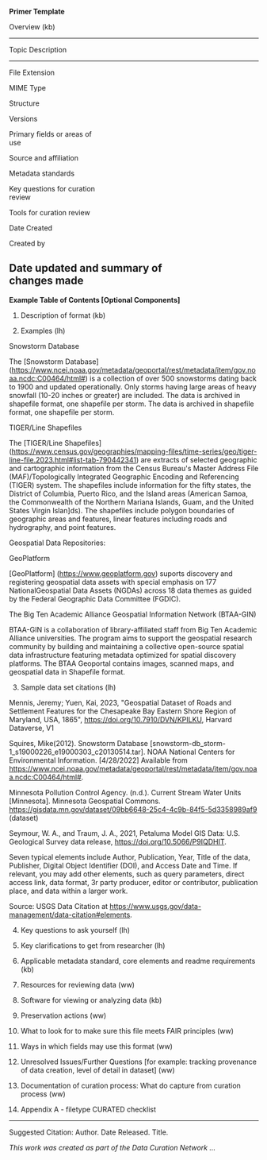 **Primer Template**

Overview (kb)

  -----------------------------------------------------------------------
  Topic                         Description
  ----------------------------- -----------------------------------------
  File Extension                

  MIME Type                     

  Structure                     

  Versions                      

  Primary fields or areas of    
  use                           

  Source and affiliation        

  Metadata standards            

  Key questions for curation    
  review                        

  Tools for curation review     

  Date Created                  

  Created by                    

  Date updated and summary of   
  changes made                  
  -----------------------------------------------------------------------

**Example Table of Contents \[Optional Components\]**

1.  Description of format (kb)

2.  Examples (lh)

Snowstorm Database

The [Snowstorm Database] (https://www.ncei.noaa.gov/metadata/geoportal/rest/metadata/item/gov.noaa.ncdc:C00464/html#) is a collection of over 500 snowstorms dating back to 1900 and updated operationally. Only storms having large areas of heavy snowfall (10-20 inches or greater) are included. The data is archived in shapefile format, one shapefile per storm. The data is archived in shapefile format, one shapefile per storm.

TIGER/Line Shapefiles 

The [TIGER/Line Shapefiles] (https://www.census.gov/geographies/mapping-files/time-series/geo/tiger-line-file.2023.html#list-tab-790442341) are extracts of selected geographic and cartographic information from the Census Bureau's Master Address File (MAF)/Topologically Integrated Geographic Encoding and Referencing (TIGER) system. The shapefiles include information for the fifty states, the District of Columbia, Puerto Rico, and the Island  areas (American Samoa, the Commonwealth of the Northern Mariana Islands, Guam, and the United States Virgin Islan]ds). The shapefiles include polygon boundaries of geographic areas and features, linear features including roads and hydrography, and point features.

Geospatial Data Repositories:

GeoPlatform

[GeoPlatform] (https://www.geoplatform.gov) suports discovery and registering geospatial data assets with special emphasis on 177 NationalGeospatial Data Assets (NGDAs) across 18 data themes as guided by the Federal Geographic Data Committee (FGDIC).

The Big Ten Academic Alliance Geospatial Information Network (BTAA-GIN)

BTAA-GIN is a collaboration of library-affiliated staff from Big Ten Academic Alliance universities. The program aims to support the geospatial research community by building and maintaining a collective open-source spatial data infrastructure featuring metadata optimized for spatial discovery platforms.  The BTAA Geoportal contains images, scanned maps, and geospatial data in Shapefile format.


3.  Sample data set citations (lh)

Mennis, Jeremy; Yuen, Kai, 2023, "Geospatial Dataset of Roads and Settlement Features for the Chesapeake Bay Eastern Shore Region of Maryland, USA, 1865", https://doi.org/10.7910/DVN/KPILKU, Harvard Dataverse, V1 

Squires, Mike(2012). Snowstorm Database [snowstorm-db_storm-1_s19000226_e19000303_c20130514.tar]. NOAA National Centers for Environmental Information. [4/28/2022] Available from https://www.ncei.noaa.gov/metadata/geoportal/rest/metadata/item/gov.noaa.ncdc:C00464/html#.

Minnesota Pollution Control Agency. (n.d.). Current Stream Water Units [Minnesota]. Minnesota Geospatial Commons. https://gisdata.mn.gov/dataset/09bb6648-25c4-4c9b-84f5-5d3358989af9 (dataset) 

Seymour, W. A., and Traum, J. A., 2021, Petaluma Model GIS Data: U.S. Geological Survey data release, https://doi.org/10.5066/P9IQDHIT.  

Seven typical elements include Author, Publication, Year, Title of the data, Publisher, Digital Object Identifier (DOI), and Access Date and Time. If relevant, you may add other elements, such as query parameters, direct access link, data format, 3r party producer, editor or contributor, publication place, and data within a larger work.

Source: USGS Data Citation at https://www.usgs.gov/data-management/data-citation#elements.

4.  Key questions to ask yourself (lh)

5.  Key clarifications to get from researcher (lh)

6.  Applicable metadata standard, core elements and readme requirements (kb)

7.  Resources for reviewing data (ww)

8.  Software for viewing or analyzing data (kb)

9.  Preservation actions (ww)

10. What to look for to make sure this file meets FAIR principles (ww)

11. Ways in which fields may use this format (ww)

12. Unresolved Issues/Further Questions \[for example: tracking
    provenance of data creation, level of detail in dataset\] (ww)

13. Documentation of curation process: What do capture from curation
    process (ww)

14. Appendix A - filetype CURATED checklist

----------------
Suggested Citation: Author. Date Released. Title.

*This work was created as part of the Data Curation Network ...*

